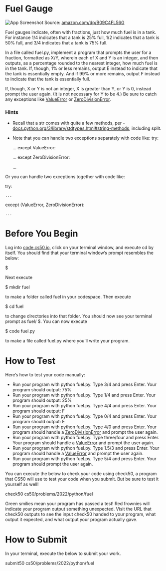 # Fuel Gauge


![App Screenshot](https://cs50.harvard.edu/python/2022/psets/3/fuel/51-hsJaA+SL._SL1000_.jpg)
Source: [amazon.com/dp/B09C4FL56G](https://www.amazon.com/dp/B09C4FL56G)


Fuel gauges indicate, often with fractions, just how much fuel is in a tank. For instance 1/4 indicates that a tank is 25% full, 1/2 indicates that a tank is 50% full, and 3/4 indicates that a tank is 75% full.

In a file called fuel.py, implement a program that prompts the user for a fraction, formatted as X/Y, wherein each of X and Y is an integer, and then outputs, as a percentage rounded to the nearest integer, how much fuel is in the tank. If, though, 1% or less remains, output E instead to indicate that the tank is essentially empty. And if 99% or more remains, output F instead to indicate that the tank is essentially full.

If, though, X or Y is not an integer, X is greater than Y, or Y is 0, instead prompt the user again. (It is not necessary for Y to be 4.) Be sure to catch any exceptions like [ValueError](https://docs.python.org/3/library/exceptions.html#ValueError) or [ZeroDivisionError](https://docs.python.org/3/library/exceptions.html#ZeroDivisionError).

### Hints

* Recall that a str comes with quite a few methods, per - [docs.python.org/3/library/stdtypes.html#string-methods](https://docs.python.org/3/library/stdtypes.html#string-methods), including split.
* Note that you can handle two exceptions separately with code like:
try:
  
    ...
except ValueError:
  
    ...
except ZeroDivisionError:
  
    ...

Or you can handle two exceptions together with code like:

try:

    ...
except (ValueError, ZeroDivisionError):

    ...

# Before You Begin
Log into [code.cs50.io](https://code.cs50.io/), click on your terminal window, and execute cd by itself. You should find that your terminal window’s prompt resembles the below:

$

Next execute

$ mkdir fuel

to make a folder called fuel in your codespace.
Then execute

$ cd fuel

to change directories into that folder. You should now see your terminal prompt as fuel/ $. You can now execute

$ code fuel.py

to make a file called fuel.py where you’ll write your program.

# How to Test

Here’s how to test your code manually:

* Run your program with python fuel.py. Type 3/4 and press Enter. Your program should output:
75% 
* Run your program with python fuel.py. Type 1/4 and press Enter. Your program should output:
25%
* Run your program with python fuel.py. Type 4/4 and press Enter. Your program should output:
F
* Run your program with python fuel.py. Type 0/4 and press Enter. Your program should output:
E
* Run your program with python fuel.py. Type 4/0 and press Enter. Your program should handle a [ZeroDivisionError](https://docs.python.org/3/library/exceptions.html#ZeroDivisionError) and prompt the user again.
* Run your program with python fuel.py. Type three/four and press Enter. Your program should handle a [ValueError](https://docs.python.org/3/library/exceptions.html#ValueError) and prompt the user again.
* Run your program with python fuel.py. Type 1.5/3 and press Enter. Your program should handle a [ValueError](https://docs.python.org/3/library/exceptions.html#ValueError) and prompt the user again.
* Run your program with python fuel.py. Type 5/4 and press Enter. Your program should prompt the user again.

You can execute the below to check your code using check50, a program that CS50 will use to test your code when you submit. But be sure to test it yourself as well!

check50 cs50/problems/2022/python/fuel

Green smilies mean your program has passed a test! Red frownies will indicate your program output something unexpected. Visit the URL that check50 outputs to see the input check50 handed to your program, what output it expected, and what output your program actually gave.

# How to Submit

In your terminal, execute the below to submit your work.

submit50 cs50/problems/2022/python/fuel
